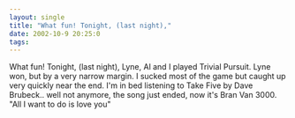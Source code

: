 ```yaml
---
layout: single
title: "What fun! Tonight, (last night),"
date: 2002-10-9 20:25:0
tags: 
---
```


What fun! Tonight, (last night), Lyne, Al and I played Trivial Pursuit. Lyne won, but by a very narrow margin. I sucked most of the game but caught up very quickly near the end. I'm in bed listening to Take Five by Dave Brubeck.. well not anymore, the song just ended, now it's Bran Van 3000. "All I want to do is love you"

